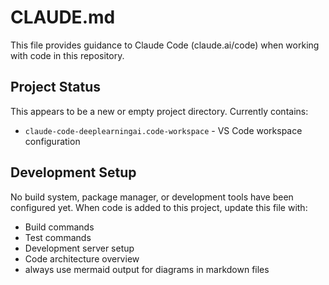 # CLAUDE.md

This file provides guidance to Claude Code (claude.ai/code) when working with code in this repository.

## Project Status

This appears to be a new or empty project directory. Currently contains:
- `claude-code-deeplearningai.code-workspace` - VS Code workspace configuration

## Development Setup

No build system, package manager, or development tools have been configured yet. When code is added to this project, update this file with:
- Build commands
- Test commands  
- Development server setup
- Code architecture overview
- always use mermaid output for diagrams in markdown files